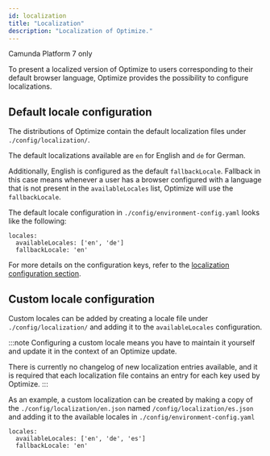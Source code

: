 ```yaml
---
id: localization
title: "Localization"
description: "Localization of Optimize."
---
```


<span class="badge badge--platform">Camunda Platform 7 only</span>

To present a localized version of Optimize to users corresponding to their default browser language, Optimize provides the possibility to configure localizations.

## Default locale configuration

The distributions of Optimize contain the default localization files under `./config/localization/`.

The default localizations available are `en` for English and `de` for German.

Additionally, English is configured as the default `fallbackLocale`. Fallback in this case means whenever a user has a browser configured with a language that is not present in the `availableLocales` list, Optimize will use the `fallbackLocale`.

The default locale configuration in `./config/environment-config.yaml` looks like the following:

```
locales:
  availableLocales: ['en', 'de']
  fallbackLocale: 'en'
```

For more details on the configuration keys, refer to the [localization configuration section](../configuration/#localization).

## Custom locale configuration

Custom locales can be added by creating a locale file under `./config/localization/` and adding it to the `availableLocales` configuration.

:::note
Configuring a custom locale means you have to maintain it yourself and update it in the context of an Optimize update.

There is currently no changelog of new localization entries available, and it is required that each localization file contains an entry for each key used by Optimize.
:::

As an example, a custom localization can be created by making a copy of the `./config/localization/en.json` named `/config/localization/es.json` and adding it to the available locales in `./config/environment-config.yaml`

```
locales:
  availableLocales: ['en', 'de', 'es']
  fallbackLocale: 'en'
```
